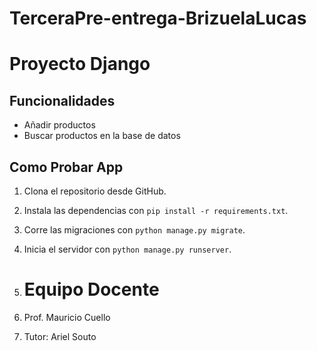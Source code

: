 # TerceraPre-entrega-BrizuelaLucas

# Proyecto Django

## Funcionalidades
- Añadir productos
- Buscar productos en la base de datos

## Como Probar App
1. Clona el repositorio desde GitHub.
2. Instala las dependencias con `pip install -r requirements.txt`.
3. Corre las migraciones con `python manage.py migrate`.
4. Inicia el servidor con `python manage.py runserver`.

5. # Equipo Docente
6. Prof. Mauricio Cuello
7. Tutor: Ariel Souto
